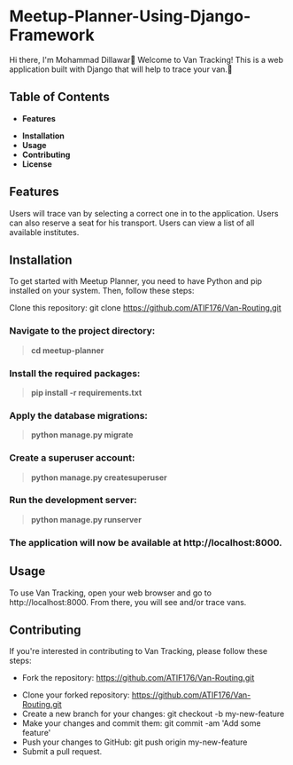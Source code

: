 # Meetup-Planner-Using-Django-Framework
Hi there, I'm Mohammad Dillawar👋
Welcome to Van Tracking! This is a web application built with Django that will help to trace your van.👋

## Table of Contents
- **Features**
* **Installation**
* **Usage**
* **Contributing**
* **License**
## Features
Users will trace van by selecting a correct one in to the application.
Users can also reserve a seat for his transport.
Users can view a list of all available institutes.
## Installation
To get started with Meetup Planner, you need to have Python and pip installed on your system. Then, follow these steps:

Clone this repository:
git clone https://github.com/ATIF176/Van-Routing.git
### Navigate to the project directory:
> **cd meetup-planner**
### Install the required packages:
> **pip install -r requirements.txt**
### Apply the database migrations:
> **python manage.py migrate**
### Create a superuser account:
> **python manage.py createsuperuser**
### Run the development server:
> **python manage.py runserver**
### The application will now be available at http://localhost:8000.

## Usage
To use Van Tracking, open your web browser and go to http://localhost:8000. From there, you will see and/or trace vans.
## Contributing
If you're interested in contributing to Van Tracking, please follow these steps:

- Fork the repository: https://github.com/ATIF176/Van-Routing.git
* Clone your forked repository: https://github.com/ATIF176/Van-Routing.git
* Create a new branch for your changes: git checkout -b my-new-feature
* Make your changes and commit them: git commit -am 'Add some feature'
* Push your changes to GitHub: git push origin my-new-feature
* Submit a pull request.
